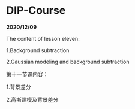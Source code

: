 # DIP-Course


**2020/12/09**


The content of lesson eleven:


1.Background subtraction


2.Gaussian modeling and background subtraction


第十一节课内容：


1.背景差分


2.高斯建模及背景差分

